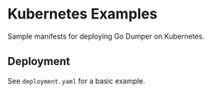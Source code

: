 # Kubernetes Examples

Sample manifests for deploying Go Dumper on Kubernetes.

## Deployment

See `deployment.yaml` for a basic example.

